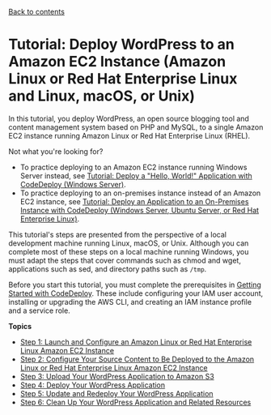 [Back to contents](index.md)

# Tutorial: Deploy WordPress to an Amazon EC2 Instance \(Amazon Linux or Red Hat Enterprise Linux and Linux, macOS, or Unix\)<a name="tutorials-wordpress"></a>

In this tutorial, you deploy WordPress, an open source blogging tool and content management system based on PHP and MySQL, to a single Amazon EC2 instance running Amazon Linux or Red Hat Enterprise Linux \(RHEL\)\.

Not what you're looking for?
+ To practice deploying to an Amazon EC2 instance running Windows Server instead, see [Tutorial: Deploy a "Hello, World\!" Application with CodeDeploy \(Windows Server\)](tutorials-windows.md)\.
+ To practice deploying to an on\-premises instance instead of an Amazon EC2 instance, see [Tutorial: Deploy an Application to an On\-Premises Instance with CodeDeploy \(Windows Server, Ubuntu Server, or Red Hat Enterprise Linux\)](tutorials-on-premises-instance.md)\.

This tutorial's steps are presented from the perspective of a local development machine running Linux, macOS, or Unix\. Although you can complete most of these steps on a local machine running Windows, you must adapt the steps that cover commands such as chmod and wget, applications such as sed, and directory paths such as `/tmp`\.

Before you start this tutorial, you must complete the prerequisites in [Getting Started with CodeDeploy](getting-started-codedeploy.md)\. These include configuring your IAM user account, installing or upgrading the AWS CLI, and creating an IAM instance profile and a service role\.

**Topics**
+ [Step 1: Launch and Configure an Amazon Linux or Red Hat Enterprise Linux Amazon EC2 Instance](tutorials-wordpress-launch-instance.md)
+ [Step 2: Configure Your Source Content to Be Deployed to the Amazon Linux or Red Hat Enterprise Linux Amazon EC2 Instance](tutorials-wordpress-configure-content.md)
+ [Step 3: Upload Your WordPress Application to Amazon S3](tutorials-wordpress-upload-application.md)
+ [Step 4: Deploy Your WordPress Application](tutorials-wordpress-deploy-application.md)
+ [Step 5: Update and Redeploy Your WordPress Application](tutorials-wordpress-update-and-redeploy-application.md)
+ [Step 6: Clean Up Your WordPress Application and Related Resources](tutorials-wordpress-clean-up.md)